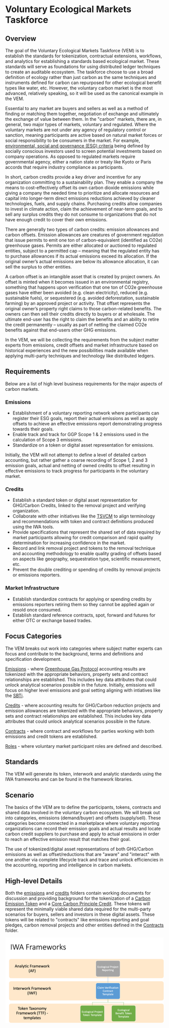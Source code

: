 # Voluntary Ecological Markets Taskforce

## Overview

The goal of the Voluntary Ecological Markets Taskforce (VEM) is to establish the standards for tokenization, contractual extensions, workflows, and analytics for establishing a standards based ecological market. These standards will serve as foundations for using distributed ledger techniques to create an auditable ecosystem. The taskforce choose to use a broad definition of ecology rather than just carbon as the same techniques and instruments defined for carbon can repurposed for other ecological benefit types like water, etc. However, the voluntary carbon market is the most advanced, relatively speaking, so it will be used as the canonical example in the VEM.

Essential to any market are buyers and sellers as well as a method of finding or matching them together, negotiation of exchange and ultimately the exchange of value between them. In the "carbon" markets, there are, in general, two major types of markets, voluntary and regulated. Where the voluntary markets are not under any agency of regulatory control or sanction, meaning participants are active based on natural market forces or social responsibility to be consumers in the market. For example, [environmental, social and governance (ESG) criteria](https://www.investopedia.com/terms/e/environmental-social-and-governance-esg-criteria.asp) being defined by socially conscious investors used to screen potential investments based on company operations. As opposed to regulated markets require governmental agency, either a nation state or treaty like Kyoto or Paris accords that require industry compliance as participants.

In short, carbon credits provide a key driver and incentive for any organization committing to a sustainability plan. They enable a company the means to cost-effectively offset its own carbon dioxide emissions while giving a company the needed time to prioritize and allocate resources and capital into longer-term direct emissions reductions achieved by cleaner technologies, fuels, and supply chains. Purchasing credits allow companies to invest in climate action, claim the achievement of near-term goals, and to sell any surplus credits they do not consume to organizations that do not have enough credit to cover their own emissions.

There are generally two types of carbon credits: emission allowances and carbon offsets. Emission allowances are creatures of government regulation that issue permits to emit one ton of carbon-equivalent (identified as CO2e) greenhouse gases. Permits are either allocated or auctioned to regulated entities, subject to a permitted cap – meaning that the regulated entity has to purchase allowances if its actual emissions exceed its allocation. If the original owner’s actual emissions are below its allowance allocation, it can sell the surplus to other entities.

A carbon offset is an intangible asset that is created by project owners. An offset is minted when it becomes issued in an environmental registry, something that happens upon verification that one ton of CO2e greenhouse gases have either been avoided (e.g. clean electricity), reduced (e.g. sustainable fuels), or sequestered (e.g. avoided deforestation, sustainable farming) by an approved project or activity. That offset represents the original owner’s property right claims to those carbon-related benefits. The owners can then sell their credits directly to buyers or at wholesale. The ultimate end-user has the right to claim the benefits and an ability to retire the credit permanently – usually as part of netting the claimed CO2e benefits against that end-users other GHG emissions.

In the VEM, we will be collecting the requirements from the subject matter experts from emissions, credit offsets and market infrastructure based on historical experiences and the new possibilities made available when applying multi-party techniques and technology like distributed ledgers.

## Requirements

Below are a list of high level business requirements for the major aspects of carbon markets.

### Emissions

- Establishment of a voluntary reporting network where participants can register their ESG goals, report their actual emissions as well as apply offsets to achieve an effective emissions report demonstrating progress towards their goals.
- Enable track and track for GGP Scope 1 & 2 emissions used in the calculation of Scope 3 emissions.
- Standardize on a token or digital asset representation for emissions.

Initially, the VEM will not attempt to define a level of detailed carbon accounting, but rather gather a coarse recording of Scope 1, 2 and 3 emission goals, actual and netting of owned credits to offset resulting in effective emissions to track progress for participants in the voluntary market.

### Credits

- Establish a standard token or digital asset representation for GHG/Carbon Credits, linked to the removal project and verifying organization.
- Collaborate with other initiatives like the [TSVCM](https://www.iif.com/tsvcm) to align terminology and recommendations with token and contract definitions produced using the IWA tools.
- Provide specifications that represent the shared set of data required by market participants allowing for credit comparison and rapid quality determination for increasing confidence in the market.
- Record and link removal project and tokens to the removal technique and accounting methodology to enable quality grading of offsets based on aspects like geography, sequestration type, scientific measurement, etc.
- Prevent the double crediting or spending of credits by removal projects or emissions reporters.

### Market Infrastructure

- Establish standardize contracts for applying or spending credits by emissions reporters retiring them so they cannot be applied again or resold once consumed.
- Establish standard reference contracts, spot, forward and futures for either OTC or exchange based trades.

## Focus Categories

The VEM breaks out work into categories where subject matter experts can focus and contribute to the background, terms and definitions and specification development.

[Emissions](emissions) - where [Greenhouse Gas Protocol](https://ghgprotocol.org) accounting results are tokenized with the appropriate behaviors, property sets and contract relationships are established. This includes key data attributes that could unlock analytical scenarios possible in the future. Initially, emissions will focus on higher level emissions and goal setting aligning with intiatives like the [SBTi](https://sciencebasedtargets.org).

[Credits](credits) - where accounting results for GHG/Carbon reduction projects and emission allowances are tokenized with the appropriate behaviors, property sets and contract relationships are established. This includes key data attributes that could unlock analytical scenarios possible in the future.

[Contracts](contracts) - where contract and workflows for parties working with both emissions and credit tokens are established.

[Roles](roles.md) - where voluntary market participant roles are defined and described.

## Standards

The VEM will generate its token, interwork and analytic standards using the IWA frameworks and can be found in the framework libraries.

## Scenario

The basics of the VEM are to define the participants, tokens, contracts and shared data involved in the voluntary carbon ecosystem. We will break out into categories, emissions (demand/buyer) and offsets (supply/sell). These categories become connected in a marketplace where voluntary reporting organizations can record their emission goals and actual results and locate carbon credit suppliers to purchase and apply to actual emissions in order to reach an effective emission result that matches their goal.

The use of tokenized/digital asset representations of both GHG/Carbon emissions as well as offset/reductions that are "aware" and "interact" with one another via complete lifecycle track and trace and unlock efficiencies in the accounting, reporting and intelligence in carbon markets.

## High-level Details

Both the [emissions](emissions) and [credits](credits) folders contain working documents for discussion and providing background for the tokenization of a [Carbon Emission Token](emissions/cet.md) and a [Core Carbon Principle Credit](credits/ccp.md). These tokens will represent the minimally viable shared data required for the multi-party scenarios for buyers, sellers and investors in these digital assets.  These tokens will be related to "contracts" like emissions reporting and goal pledges, carbon removal projects and other entities defined in the [Contracts](contracts) folder.

![VEM Frameworks](images/VEM-Tools.png)
